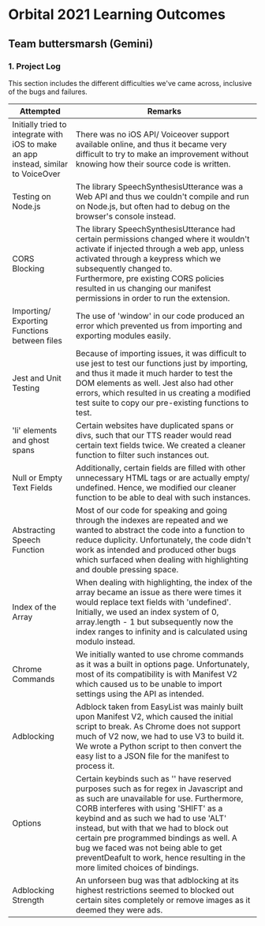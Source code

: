 # **Orbital 2021 Learning Outcomes** 

## Team buttersmarsh (Gemini)

### 1. Project Log

This section includes the different difficulties we've came across, inclusive of the bugs and failures.

| Attempted                                                    | Remarks                                                      |
| ------------------------------------------------------------ | ------------------------------------------------------------ |
| Initially tried to integrate with iOS to make an app instead, similar to VoiceOver | There was no iOS API/ Voiceover support available online, and thus it became very difficult to try to make an improvement without knowing how their source code is written. |
| Testing on Node.js                                           | The library SpeechSynthesisUtterance was a Web API and thus we couldn't compile and run on Node.js, but often had to debug on the browser's console instead. |
| CORS Blocking                                                | The library SpeechSynthesisUtterance had certain permissions changed where it wouldn't activate if injected through a web app, unless activated through a keypress which we subsequently changed to.<br />Furthermore, pre existing CORS policies resulted in us changing our manifest permissions in order to run the extension. |
| Importing/ Exporting Functions between files                 | The use of 'window' in our code produced an error which prevented us from importing and exporting modules easily. |
| Jest and Unit Testing                                        | Because of importing issues, it was difficult to use jest to test our functions just by importing, and thus it made it much harder to test the DOM elements as well. Jest also had other errors, which resulted in us creating a modified test suite to copy our pre-existing functions to test. |
| 'li' elements and ghost spans                                | Certain websites have duplicated spans or divs, such that our TTS reader would read certain text fields twice. We created a cleaner function to filter such instances out. |
| Null or Empty Text Fields                                    | Additionally, certain fields are filled with other unnecessary HTML tags or are actually empty/ undefined. Hence, we modified our cleaner function to be able to deal with such instances. |
| Abstracting Speech Function                                  | Most of our code for speaking and going through the indexes are repeated and we wanted to abstract the code into a function to reduce duplicity. Unfortunately, the code didn't work as intended and produced other bugs which surfaced when dealing with highlighting and double pressing space. |
| Index of the Array                                           | When dealing with highlighting, the index of the array became an issue as there were times it would replace text fields with 'undefined'. Initially, we used an index system of 0, array.length - 1 but subsequently now the index ranges to infinity and is calculated using modulo instead. |
| Chrome Commands                                              | We initially wanted to use chrome commands as it was a built in options page. Unfortunately, most of its compatibility is with Manifest V2 which caused us to be unable to import settings using the API as intended. |
| Adblocking                                                   | Adblock taken from EasyList was mainly built upon Manifest V2, which caused the initial script to break. As Chrome does not support much of V2 now, we had to use V3 to build it. We wrote a Python script to then convert the easy list to a JSON file for the manifest to process it. |
| Options                                                      | Certain keybinds such as '\' have reserved purposes such as for regex in Javascript and as such are unavailable for use. Furthermore, CORB interferes with using 'SHIFT' as a keybind and as such we had to use 'ALT' instead, but with that we had to block out certain pre programmed bindings as well. A bug we faced was not being able to get preventDeafult to work, hence resulting in the more limited choices of bindings. |
| Adblocking Strength                                          | An unforseen bug was that adblocking at its highest restrictions seemed to blocked out certain sites completely or remove images as it deemed they were ads.  |
